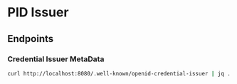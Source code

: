 # PID Issuer

## Endpoints

### Credential Issuer MetaData

```bash
curl http://localhost:8080/.well-known/openid-credential-issuer | jq .
```